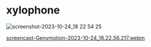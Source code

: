 # xylophone

![screenshot-2023-10-24_18 22 54 25](https://github.com/aydozy/Flutter-Xylophone/assets/104395137/df34f1a0-069c-45b3-9fc7-c13fccf3ccda)



[screencast-Genymotion-2023-10-24_18.22.56.217.webm](https://github.com/aydozy/Flutter-Xylophone/assets/104395137/e89cbea7-324a-4f71-a2c6-5880caa5b09c)
